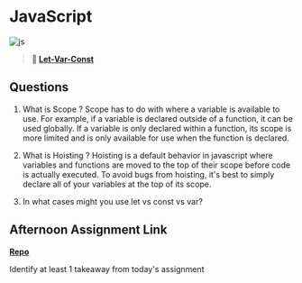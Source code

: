 # JavaScript

![js](https://bcw.blob.core.windows.net/public/img/courses/js.gif)

> **📖 [Let-Var-Const](https://codeworksacademy.com/fs-student-guide/resources/wk2/01-Let-Var-Const)**

## Questions

1. What is Scope ?
Scope has to do with where a variable is available to use. For example, if a variable is declared outside of a function, it can be used globally. If a variable is only declared within a function, its scope is more limited and is only available for use when the function is declared.

2. What is Hoisting ?
Hoisting is a default behavior in javascript where variables and functions are moved to the top of their scope before code is actually executed. To avoid bugs from hoisting, it's best to simply declare all of your variables at the top of its scope.

3. In what cases might you use let vs const vs var?



## Afternoon Assignment Link

**[Repo](https://github.com/JordanlDiaz/<ASSIGNMENT_REPO>)**

Identify at least 1 takeaway from today's assignment
